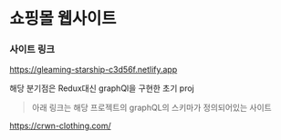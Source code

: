 # 쇼핑몰 웹사이트


### 사이트 링크
https://gleaming-starship-c3d56f.netlify.app

해당 분기점은 Redux대신 graphQl을 구현한 초기 proj

> 아래 링크는 해당 프로젝트의 graphQL의 스키마가 정의되어있는 사이트

https://crwn-clothing.com/
